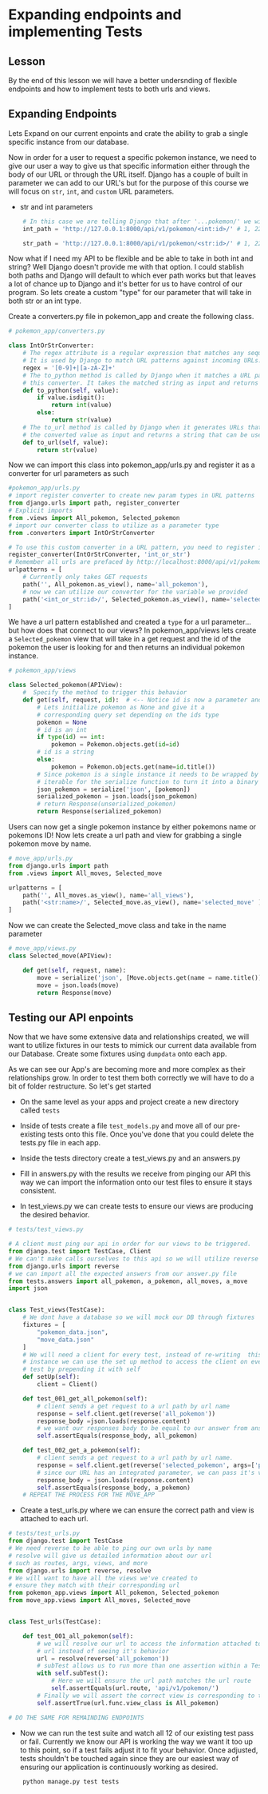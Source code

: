 # Expanding endpoints and implementing Tests

## Lesson

By the end of this lesson we will have a better undersnding of flexible endpoints and how to implement tests to both urls and views.

## Expanding Endpoints

Lets Expand on our current enpoints and crate the ability to grab a single specific instance from our database.


Now in order for a user to request a specific pokemon instance, we need to give our user a way to give us that specific information either through the body of our URL or through the URL itself. Django has a couple of built in parameter we can add to our URL's but for the purpose of this course we will focus on `str`, `int`, and `custom` URL parameters. 

- str and int parameters

```python
    # In this case we are telling Django that after '...pokemon/' we will recieve an '...pokemon/interger/' and it will be ended by a slash
    int_path = 'http://127.0.0.1:8000/api/v1/pokemon/<int:id>/' # 1, 22, 176 (ACCEPTABLE) | Blastoise, Pikachu (UNACCEPTABLE)

    str_path = 'http://127.0.0.1:8000/api/v1/pokemon/<str:id>/' # 1, 22, 176 (UNACCEPTABLE) | Blastoise, Pikachu (ACCEPTABLE)
```

Now what if I need my API to be flexible and be able to take in both int and string? Well Django doesn't provide me with that option. I could stablish both paths and Django will default to which ever path works but that leaves a lot of chance up to Django and it's better for us to have control of our program. So lets create a custom "type" for our parameter that will take in both str or an int type.


Create a converters.py file in pokemon_app and create the following class.

```python
# pokemon_app/converters.py

class IntOrStrConverter:
    # The regex attribute is a regular expression that matches any sequence of digits or alphabetic characters. 
    # It is used by Django to match URL patterns against incoming URLs.
    regex = '[0-9]+|[a-zA-Z]+'
    # The to_python method is called by Django when it matches a URL pattern that uses 
    # this converter. It takes the matched string as input and returns the converted value. 
    def to_python(self, value):
        if value.isdigit():
            return int(value)
        else:
            return str(value)
    # The to_url method is called by Django when it generates URLs that use this converter. It takes 
    # the converted value as input and returns a string that can be used in a URL.
    def to_url(self, value):
        return str(value)

```

Now we can import this class into pokemon_app/urls.py and register it as a converter for url parameters as such

```python
#pokemon_app/urls.py
# import register converter to create new param types in URL patterns
from django.urls import path, register_converter
# Explicit imports
from .views import All_pokemon, Selected_pokemon
# import our converter class to utilize as a parameter type
from .converters import IntOrStrConverter

# To use this custom converter in a URL pattern, you need to register it with Django using the register_converter function.
register_converter(IntOrStrConverter, 'int_or_str')
# Remember all urls are prefaced by http://localhost:8000/api/v1/pokemon/
urlpatterns = [
    # Currently only takes GET requests
    path('', All_pokemon.as_view(), name='all_pokemon'),
    # now we can utilize our converter for the variable we provided
    path('<int_or_str:id>/', Selected_pokemon.as_view(), name='selected_pokemon')
]
```

We have a url pattern established and created a `type` for a url parameter... but how does that connect to our views? In pokemon_app/views lets create a `Selected_pokemon` view that will take in a get request and the id of the pokemon the user is looking for and then returns an individual pokemon instance.


```python
# pokemon_app/views

class Selected_pokemon(APIView):
    #  Specify the method to trigger this behavior
    def get(self, request, id):  # <-- Notice id is now a parameter and its value is being pulled straight from our URL
        # Lets initialize pokemon as None and give it a
        # corresponding query set depending on the ids type
        pokemon = None
        # id is an int
        if type(id) == int:
            pokemon = Pokemon.objects.get(id=id)
        # id is a string
        else:
            pokemon = Pokemon.objects.get(name=id.title())
        # Since pokemon is a single instance it needs to be wrapped by [] to make it 
        # iterable for the serialize function to turn it into a binary string
        json_pokemon = serialize('json', [pokemon])
        serialized_pokemon = json.loads(json_pokemon)
        # return Response(unserialized_pokemon)
        return Response(serialized_pokemon)
```

Users can now get a single pokemon instance by either pokemons name or pokemons ID! Now lets create a url path and view for grabbing a single pokemon move by name.

```python
# move_app/urls.py
from django.urls import path
from .views import All_moves, Selected_move

urlpatterns = [
    path('', All_moves.as_view(), name='all_views'),
    path('<str:name>/', Selected_move.as_view(), name='selected_move' )
]
```

Now we can create the Selected_move class and take in the name parameter

```python
# move_app/views.py
class Selected_move(APIView):

    def get(self, request, name):
        move = serialize('json', [Move.objects.get(name = name.title())])
        move = json.loads(move)
        return Response(move)
```

## Testing our API enpoints

Now that we have some extensive data and relationships created, we will want to utilize fixtures in our tests to mimick our current data available from our Database. Create some fixtures using `dumpdata` onto each app. 


As we can see our App's are becoming more and more complex as their relationships grow. In order to test them both correctly we will have to do a bit of folder restructure. So let's get started

- On the same level as your apps and project create a new directory called `tests`

- Inside of tests create a file `test_models.py` and move all of our pre-existing tests onto this file. Once you've done that you could delete the tests.py file in each app.

- Inside the tests directory create a test_views.py and an answers.py

- Fill in answers.py with the results we receive from pinging our API this way we can import the information onto our test files to ensure it stays consistent.

- In test_views.py we can create tests to ensure our views are producing the desired behavior.

```python
# tests/test_views.py

# A client must ping our api in order for our views to be triggered.
from django.test import TestCase, Client
# We can't make calls ourselves to this api so we will utilize reverse to mock this behavior
from django.urls import reverse
# we can import all the expected answers from our answer.py file
from tests.answers import all_pokemon, a_pokemon, all_moves, a_move
import json


class Test_views(TestCase):
    # We dont have a database so we will mock our DB through fixtures
    fixtures = [
        "pokemon_data.json",
        "move_data.json"
    ]
    # We will need a client for every test, instead of re-writing  this 
    # instance we can use the set up method to access the client on every
    # test by prepending it with self
    def setUp(self):
        client = Client()

    def test_001_get_all_pokemon(self):
        # client sends a get request to a url path by url name
        response = self.client.get(reverse('all_pokemon'))
        response_body =json.loads(response.content)
        # we want our responses body to be equal to our answer from answer.py
        self.assertEquals(response_body, all_pokemon)

    def test_002_get_a_pokemon(self):
        # client sends a get request to a url path by url name. 
        response = self.client.get(reverse('selected_pokemon', args=['pikachu']))
        # since our URL has an integrated parameter, we can pass it's value through args
        response_body = json.loads(response.content)
        self.assertEquals(response_body, a_pokemon)
    # REPEAT THE PROCESS FOR THE MOVE_APP
```

- Create a test_urls.py where we can ensure the correct path and view is attached to each url.

```python
# tests/test_urls.py
from django.test import TestCase
# We need reverse to be able to ping our own urls by name
# resolve will give us detailed information about our url 
# such as routes, args, views, and more
from django.urls import reverse, resolve
# We will want to have all the views we've created to
# ensure they match with their corresponding url
from pokemon_app.views import All_pokemon, Selected_pokemon
from move_app.views import All_moves, Selected_move


class Test_urls(TestCase):

    def test_001_all_pokemon(self):
        # we will resolve our url to access the information attached to the
        # url instead of seeing it's behavior
        url = resolve(reverse('all_pokemon'))
        # subTest allows us to run more than one assertion within a Test
        with self.subTest():
            # Here we will ensure the url path matches the url route
            self.assertEquals(url.route, 'api/v1/pokemon/')
        # Finally we will assert the correct view is corresponding to this endpoint
        self.assertTrue(url.func.view_class is All_pokemon)

# DO THE SAME FOR REMAINDING ENDPOINTS
```

- Now we can run the test suite and watch all 12 of our existing test pass or fail. Currently we know our API is working the way we want it too up to this point, so if a test fails adjust it to fit your behavior. Once adjusted, tests shouldn't be touched again since they are our easiest way of ensuring our application is continuously working as desired.

```bash
    python manage.py test tests
```
